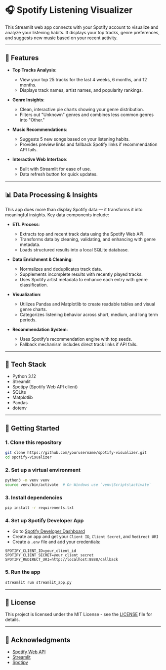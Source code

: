 # 🎧 Spotify Listening Visualizer

This Streamlit web app connects with your Spotify account to visualize and analyze your listening habits. It displays your top tracks, genre preferences, and suggests new music based on your recent activity.

---

## 🔧 Features

- **Top Tracks Analysis**:
  - View your top 25 tracks for the last 4 weeks, 6 months, and 12 months.
  - Displays track names, artist names, and popularity rankings.

- **Genre Insights**:
  - Clean, interactive pie charts showing your genre distribution.
  - Filters out "Unknown" genres and combines less common genres into "Other."

- **Music Recommendations**:
  - Suggests 5 new songs based on your listening habits.
  - Provides preview links and fallback Spotify links if recommendation API fails.

- **Interactive Web Interface**:
  - Built with Streamlit for ease of use.
  - Data refresh button for quick updates.

---

## 📊 Data Processing & Insights

This app does more than display Spotify data — it transforms it into meaningful insights. Key data components include:

- **ETL Process**:
  - Extracts top and recent track data using the Spotify Web API.
  - Transforms data by cleaning, validating, and enhancing with genre metadata.
  - Loads structured results into a local SQLite database.

- **Data Enrichment & Cleaning**:
  - Normalizes and deduplicates track data.
  - Supplements incomplete results with recently played tracks.
  - Uses Spotify artist metadata to enhance each entry with genre classification.

- **Visualization**:
  - Utilizes Pandas and Matplotlib to create readable tables and visual genre charts.
  - Categorizes listening behavior across short, medium, and long term periods.

- **Recommendation System**:
  - Uses Spotify’s recommendation engine with top seeds.
  - Fallback mechanism includes direct track links if API fails.

---

## 🧰 Tech Stack

- Python 3.12
- Streamlit
- Spotipy (Spotify Web API client)
- SQLite
- Matplotlib
- Pandas
- dotenv

---

## 🚀 Getting Started

### 1. Clone this repository
```bash
git clone https://github.com/yourusername/spotify-visualizer.git
cd spotify-visualizer
```

### 2. Set up a virtual environment
```bash
python3 -m venv venv
source venv/bin/activate  # On Windows use `venv\Scripts\activate`
```

### 3. Install dependencies
```bash
pip install -r requirements.txt
```

### 4. Set up Spotify Developer App
- Go to [Spotify Developer Dashboard](https://developer.spotify.com/dashboard)
- Create an app and get your `Client ID`, `Client Secret`, and `Redirect URI`
- Create a `.env` file and add your credentials:
```env
SPOTIPY_CLIENT_ID=your_client_id
SPOTIPY_CLIENT_SECRET=your_client_secret
SPOTIPY_REDIRECT_URI=http://localhost:8888/callback
```

### 5. Run the app
```bash
streamlit run streamlit_app.py
```

---

## 📝 License
This project is licensed under the MIT License - see the [LICENSE](LICENSE) file for details.

---

## 🙌 Acknowledgments
- [Spotify Web API](https://developer.spotify.com/documentation/web-api/)
- [Streamlit](https://streamlit.io/)
- [Spotipy](https://github.com/plamere/spotipy)
